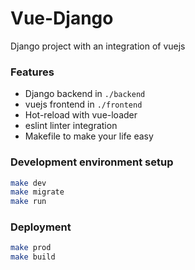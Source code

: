 # Vue-Django
Django project with an integration of vuejs 

### Features

* Django backend in `./backend`
* vuejs frontend in `./frontend`
* Hot-reload with vue-loader
* eslint linter integration
* Makefile to make your life easy


### Development environment setup

```bash
make dev
make migrate
make run
```

### Deployment

```bash
make prod
make build
```

